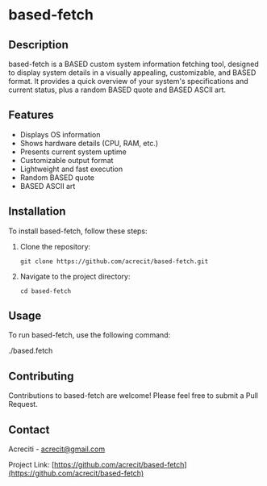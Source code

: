 # based-fetch

## Description

based-fetch is a BASED custom system information fetching tool, designed to display system details in a visually appealing, customizable, and BASED format. It provides a quick overview of your system's specifications and current status, plus a random BASED quote and BASED ASCII art.

## Features

- Displays OS information
- Shows hardware details (CPU, RAM, etc.)
- Presents current system uptime
- Customizable output format
- Lightweight and fast execution
- Random BASED quote
- BASED ASCII art

## Installation

To install based-fetch, follow these steps:

1. Clone the repository:
   ```
   git clone https://github.com/acrecit/based-fetch.git
   ```
2. Navigate to the project directory:
   ```
   cd based-fetch
   ```


## Usage

To run based-fetch, use the following command:

./based.fetch

## Contributing

Contributions to based-fetch are welcome! Please feel free to submit a Pull Request.

## Contact

Acreciti - acrecit@gmail.com

Project Link: [https://github.com/acrecit/based-fetch](https://github.com/acrecit/based-fetch)